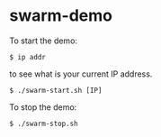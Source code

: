 # swarm-demo

To start the demo:

`$ ip addr`

to see what is your current IP address.

`$ ./swarm-start.sh [IP]`


To stop the demo:

`$ ./swarm-stop.sh`
